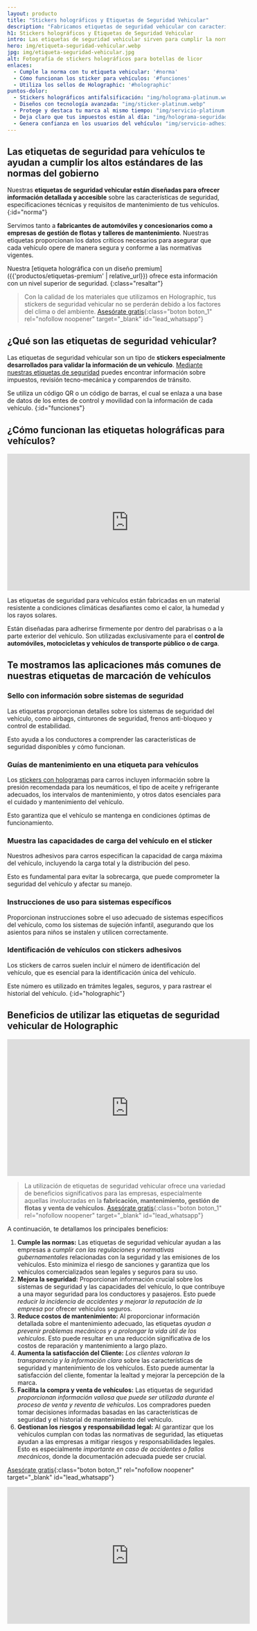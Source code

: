 ```yaml
---
layout: producto
title: "Stickers holográficos y Etiquetas de Seguridad Vehicular"
description: "Fabricamos etiquetas de seguridad vehicular con características de seguridad, especificaciones técnicas y requisitos de mantenimiento de tus vehículos"
h1: Stickers holográficos y Etiquetas de Seguridad Vehicular
intro: Las etiquetas de seguridad vehicular sirven para cumplir la norma de las autoridades de tu región
hero: img/etiqueta-seguridad-vehicular.webp
jpg: img/etiqueta-seguridad-vehicular.jpg
alt: Fotografía de stickers holográficos para botellas de licor
enlaces:
  - Cumple la norma con tu etiqueta vehicular: '#norma'
  - Cómo funcionan los sticker para vehículos: '#funciones'
  - Utiliza los sellos de Holographic: '#holographic'
puntos-dolor:
  - Stickers holográficos antifalsificación: "img/holograma-platinum.webp"
  - Diseños con tecnología avanzada: "img/sticker-platinum.webp"
  - Protege y destaca tu marca al mismo tiempo: "img/servicio-platinum.webp"
  - Deja claro que tus impuestos están al día: "img/holograma-seguridad-vehicular.webp"
  - Genera confianza en los usuarios del vehículo: "img/servicio-adhesivos-premium.webp"
---
```

## Las etiquetas de seguridad para vehículos te ayudan a cumplir los altos estándares de las normas del gobierno

Nuestras **etiquetas de seguridad vehicular están diseñadas para ofrecer información detallada y accesible** sobre las características de seguridad, especificaciones técnicas y requisitos de mantenimiento de tus vehículos.
{:id="norma"}

Servimos tanto a **fabricantes de automóviles y concesionarios como a empresas de gestión de flotas y talleres de mantenimiento**. Nuestras etiquetas proporcionan los datos críticos necesarios para asegurar que cada vehículo opere de manera segura y conforme a las normativas vigentes.

Nuestra [etiqueta holográfica con un diseño premium]({{'productos/etiquetas-premium' | relative_url}}) ofrece esta información con un nivel superior de seguridad.
{:class="resaltar"}

>Con la calidad de los materiales que utilizamos en Holographic, tus stickers de seguridad vehicular no se perderán debido a los factores del clima o del ambiente.
[Asesórate gratis]({{site.whatsapp}}%20:%20{{page.h1}}){:class="boton boton_1" rel="nofollow noopener" target="_blank" id="lead_whatsapp"}

## ¿Qué son las etiquetas de seguridad vehicular?

Las etiquetas de seguridad vehicular son un tipo de **stickers especialmente desarrollados para validar la información de un vehículo**. [Mediante nuestras etiquetas de seguridad](/) puedes encontrar información sobre impuestos, revisión tecno-mecánica y comparendos de tránsito.

Se utiliza un código QR o un código de barras, el cual se enlaza a una base de datos de los entes de control y movilidad con la información de cada vehículo.
{:id="funciones"}

## ¿Cómo funcionan las etiquetas holográficas para vehículos?

<iframe width="560" height="315" src="https://www.youtube.com/embed/DhH6g9B7ny4?si=aD_iqLoRMgBg8dAV&amp;controls=0" title="YouTube video player" frameborder="0" allow="accelerometer; autoplay; clipboard-write; encrypted-media; gyroscope; picture-in-picture; web-share" referrerpolicy="strict-origin-when-cross-origin" allowfullscreen></iframe>

Las etiquetas de seguridad para vehículos están fabricadas en un material resistente a condiciones climáticas desafiantes como el calor, la humedad y los rayos solares.

Están diseñadas para adherirse firmemente por dentro del parabrisas o a la parte exterior del vehículo. Son utilizadas exclusivamente para el **control de automóviles, motocicletas y vehículos de transporte público o de carga**.

## Te mostramos las aplicaciones más comunes de nuestras etiquetas de marcación de vehículos

### Sello con información sobre sistemas de seguridad

Las etiquetas proporcionan detalles sobre los sistemas de seguridad del vehículo, como airbags, cinturones de seguridad, frenos anti-bloqueo y control de estabilidad.

Esto ayuda a los conductores a comprender las características de seguridad disponibles y cómo funcionan.

### Guías de mantenimiento en una etiqueta para vehículos

Los [stickers con hologramas](/) para carros incluyen información sobre la presión recomendada para los neumáticos, el tipo de aceite y refrigerante adecuados, los intervalos de mantenimiento, y otros datos esenciales para el cuidado y mantenimiento del vehículo.

Esto garantiza que el vehículo se mantenga en condiciones óptimas de funcionamiento.

### Muestra las capacidades de carga del vehículo en el sticker

Nuestros adhesivos para carros especifican la capacidad de carga máxima del vehículo, incluyendo la carga total y la distribución del peso.

Esto es fundamental para evitar la sobrecarga, que puede comprometer la seguridad del vehículo y afectar su manejo.

### Instrucciones de uso para sistemas específicos

Proporcionan instrucciones sobre el uso adecuado de sistemas específicos del vehículo, como los sistemas de sujeción infantil, asegurando que los asientos para niños se instalen y utilicen correctamente.

### Identificación de vehículos con stickers adhesivos

Los stickers de carros suelen incluir el número de identificación del vehículo, que es esencial para la identificación única del vehículo.

Este número es utilizado en trámites legales, seguros, y para rastrear el historial del vehículo.
{:id="holographic"}

## Beneficios de utilizar las etiquetas de seguridad vehicular de Holographic

<iframe width="560" height="315" src="https://www.youtube.com/embed/n1A66UVuwrY?si=Rmbu-BW_WW7-C6pl&amp;controls=0" title="YouTube video player" frameborder="0" allow="accelerometer; autoplay; clipboard-write; encrypted-media; gyroscope; picture-in-picture; web-share" referrerpolicy="strict-origin-when-cross-origin" allowfullscreen></iframe>

>La utilización de etiquetas de seguridad vehicular ofrece una variedad de beneficios significativos para las empresas, especialmente aquellas involucradas en la **fabricación, mantenimiento, gestión de flotas y venta de vehículos**.
[Asesórate gratis]({{site.whatsapp}}%20:%20{{page.h1}}){:class="boton boton_1" rel="nofollow noopener" target="_blank" id="lead_whatsapp"}

A continuación, te detallamos los principales beneficios:

1. **Cumple las normas:** Las etiquetas de seguridad vehicular ayudan a las empresas a *cumplir con las regulaciones y normativas gubernamentales* relacionadas con la seguridad y las emisiones de los vehículos. Esto minimiza el riesgo de sanciones y garantiza que los vehículos comercializados sean legales y seguros para su uso.
2. **Mejora la seguridad:** Proporcionan información crucial sobre los sistemas de seguridad y las capacidades del vehículo, lo que contribuye a una mayor seguridad para los conductores y pasajeros. Esto puede *reducir la incidencia de accidentes y mejorar la reputación de la empresa* por ofrecer vehículos seguros.
3. **Reduce costos de mantenimiento:** Al proporcionar información detallada sobre el mantenimiento adecuado, las etiquetas *ayudan a prevenir problemas mecánicos y a prolongar la vida útil de los vehículos*. Esto puede resultar en una reducción significativa de los costos de reparación y mantenimiento a largo plazo.
4. **Aumenta la satisfacción del Cliente:** *Los clientes valoran la transparencia y la información clara* sobre las características de seguridad y mantenimiento de los vehículos. Esto puede aumentar la satisfacción del cliente, fomentar la lealtad y mejorar la percepción de la marca.
5. **Facilita la compra y venta de vehículos:** Las etiquetas de seguridad *proporcionan información valiosa que puede ser utilizada durante el proceso de venta y reventa de vehículos*. Los compradores pueden tomar decisiones informadas basadas en las características de seguridad y el historial de mantenimiento del vehículo.
6. **Gestionan los riesgos y responsabilidad legal:** Al garantizar que los vehículos cumplan con todas las normativas de seguridad, las etiquetas ayudan a las empresas a mitigar riesgos y responsabilidades legales. Esto es especialmente *importante en caso de accidentes o fallos mecánicos*, donde la documentación adecuada puede ser crucial.

[Asesórate gratis]({{site.whatsapp}}%20:%20{{page.h1}}){:class="boton boton_1" rel="nofollow noopener" target="_blank" id="lead_whatsapp"}

<iframe width="560" height="315" src="https://www.youtube.com/embed/Jh9JpQbuICk?si=PcqqDOkytQRGzVei&amp;controls=0" title="YouTube video player" frameborder="0" allow="accelerometer; autoplay; clipboard-write; encrypted-media; gyroscope; picture-in-picture; web-share" referrerpolicy="strict-origin-when-cross-origin" allowfullscreen></iframe>

